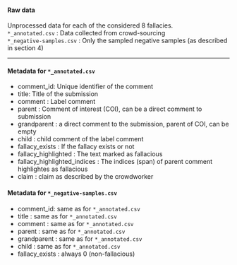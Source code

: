 #### Raw data

Unprocessed data for each of the considered 8 fallacies. <br>
`*_annotated.csv` : Data collected from crowd-sourcing <br>
`*_negative-samples.csv` : Only the sampled negative samples (as described in section 4)

---

#### Metadata for `*_annotated.csv`

* comment_id: Unique identifier of the comment
* title: Title of the submission
* comment : Label comment
* parent : Comment of interest (COI), can be a direct comment to submission 
* grandparent : a direct comment to the submission, parent of COI, can be empty
* child : child comment of the label comment
* fallacy_exists : If the fallacy exists or not
* fallacy_highlighted : The text marked as fallacious
* fallacy_highlighted_indices : The indices (span) of parent comment highlightes as fallacious
* claim : claim as described by the crowdworker

#### Metadata for `*_negative-samples.csv`

* comment_id: same as for `*_annotated.csv`
* title : same as for `*_annotated.csv`
* comment : same as for `*_annotated.csv`
* parent : same as for `*_annotated.csv`
* grandparent : same as for `*_annotated.csv`
* child : same as for `*_annotated.csv`
* fallacy_exists : always 0 (non-fallacious)
